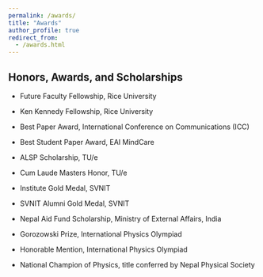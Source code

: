 ```yaml
---
permalink: /awards/
title: "Awards"
author_profile: true
redirect_from: 
  - /awards.html
---
```


## Honors, Awards, and Scholarships

 * Future Faculty Fellowship, Rice University

 * Ken Kennedy Fellowship, Rice University

 * Best Paper Award, International Conference on Communications (ICC)

 * Best Student Paper Award, EAI MindCare

 * ALSP Scholarship, TU/e

 * Cum Laude Masters Honor, TU/e

 * Institute Gold Medal, SVNIT

 * SVNIT Alumni Gold Medal, SVNIT

 * Nepal Aid Fund Scholarship, Ministry of External Affairs, India

 * Gorozowski Prize, International Physics Olympiad

 * Honorable Mention, International Physics Olympiad

 * National Champion of Physics, title conferred by Nepal Physical Society


